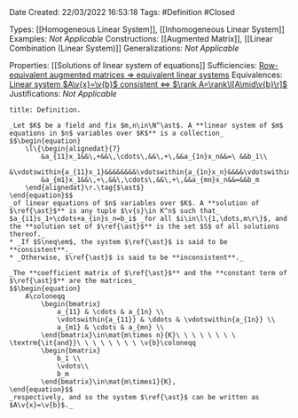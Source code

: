 <br />
<br />

Date Created: 22/03/2022 16:53:18
Tags: #Definition #Closed 

Types: [[Homogeneous Linear System]], [[Inhomogeneous Linear System]]
Examples: _Not Applicable_
Constructions: [[Augmented Matrix]], [[Linear Combination (Linear System)]]
Generalizations: _Not Applicable_

Properties: [[Solutions of linear system of equations]]
Sufficiencies: [Row-equivalent augmented matrices $\Rightarrow$ equivalent linear systems](Row-equivalent%20augmented%20matrices%20implies%20equivalent%20linear%20systems.md)
Equivalences: [Linear system $A\v{x}=\v{b}$ consistent $\Leftrightarrow$ $\rank A=\rank\l[A\mid\v{b}\r]$](Linear%20system%20consistent%20iff%20rank%20is%20preserved%20when%20augmented%20with%20constant%20term.md)
Justifications: _Not Applicable_

``` ad-Definition
title: Definition.

_Let $K$ be a field and fix $m,n\in\N^\ast$. A **linear system of $m$ equations in $n$ variables over $K$** is a collection_
$$\begin{equation}
    \l\{\begin{alignedat}{7}
        &a_{11}x_1&&\,+&&\,\cdots\,&&\,+\,&&a_{1n}x_n&&=\ &&b_1\\
        &\vdotswithin{a_{11}x_1}&&&&&&&&\vdotswithin{a_{1n}x_n}&&&&\vdotswithin{b_1}\\
        &a_{m1}x_1&&\,+\,&&\,\cdots\,&&\,+\,&&a_{mn}x_n&&=&&b_m
    \end{alignedat}\r.\tag{$\ast$}
\end{equation}$$
_of linear equations of $n$ variables over $K$. A **solution of $\ref{\ast}$** is any tuple $\v{s}\in K^n$ such that_ $a_{i1}s_1+\cdots+a_{in}s_n=b_i$ _for all $i\in\l\{1,\dots,m\r\}$, and the **solution set of $\ref{\ast}$** is the set $S$ of all solutions thereof._
* _If $S\neq\em$, the system $\ref{\ast}$ is said to be **consistent**._
* _Otherwise, $\ref{\ast}$ is said to be **inconsistent**._

_The **coefficient matrix of $\ref{\ast}$** and the **constant term of $\ref{\ast}$** are the matrices_
$$\begin{equation}
    A\coloneqq
        \begin{bmatrix}
            a_{11} & \cdots & a_{1n} \\
            \vdotswithin{a_{11}} & \ddots & \vdotswithin{a_{1n}} \\
            a_{m1} & \cdots & a_{mn} \\
        \end{bmatrix}\in\mat{m\times n}{K}\ \ \ \ \ \ \ \ \textrm{\it{and}}\ \ \ \ \ \ \ \ \v{b}\coloneqq
        \begin{bmatrix}
            b_1 \\
            \vdots\\
            b_m
        \end{bmatrix}\in\mat{m\times1}{K},
\end{equation}$$
_respectively, and so the system $\ref{\ast}$ can be written as $A\v{x}=\v{b}$._

```
